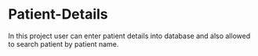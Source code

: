 # Patient-Details
In this project user can enter patient details into database and also allowed to search patient by patient name.
